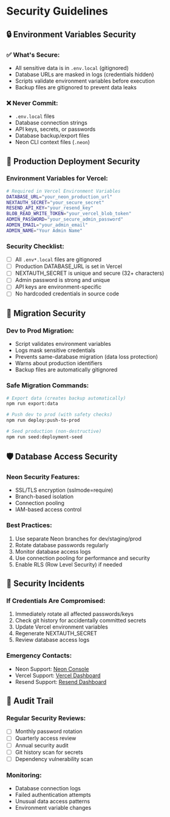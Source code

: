 # Security Guidelines

## 🔒 Environment Variables Security

### ✅ What's Secure:

- All sensitive data is in `.env.local` (gitignored)
- Database URLs are masked in logs (credentials hidden)
- Scripts validate environment variables before execution
- Backup files are gitignored to prevent data leaks

### ❌ Never Commit:

- `.env.local` files
- Database connection strings
- API keys, secrets, or passwords
- Database backup/export files
- Neon CLI context files (`.neon`)

## 🚀 Production Deployment Security

### Environment Variables for Vercel:

```bash
# Required in Vercel Environment Variables
DATABASE_URL="your_neon_production_url"
NEXTAUTH_SECRET="your_secure_secret"
RESEND_API_KEY="your_resend_key"
BLOB_READ_WRITE_TOKEN="your_vercel_blob_token"
ADMIN_PASSWORD="your_secure_admin_password"
ADMIN_EMAIL="your_admin_email"
ADMIN_NAME="Your Admin Name"
```

### Security Checklist:

- [ ] All `.env*.local` files are gitignored
- [ ] Production DATABASE_URL is set in Vercel
- [ ] NEXTAUTH_SECRET is unique and secure (32+ characters)
- [ ] Admin password is strong and unique
- [ ] API keys are environment-specific
- [ ] No hardcoded credentials in source code

## 🔧 Migration Security

### Dev to Prod Migration:

- Script validates environment variables
- Logs mask sensitive credentials
- Prevents same-database migration (data loss protection)
- Warns about production identifiers
- Backup files are automatically gitignored

### Safe Migration Commands:

```bash
# Export data (creates backup automatically)
npm run export:data

# Push dev to prod (with safety checks)
npm run deploy:push-to-prod

# Seed production (non-destructive)
npm run seed:deployment-seed
```

## 🛡️ Database Access Security

### Neon Security Features:

- SSL/TLS encryption (sslmode=require)
- Branch-based isolation
- Connection pooling
- IAM-based access control

### Best Practices:

1. Use separate Neon branches for dev/staging/prod
2. Rotate database passwords regularly
3. Monitor database access logs
4. Use connection pooling for performance and security
5. Enable RLS (Row Level Security) if needed

## 🚨 Security Incidents

### If Credentials Are Compromised:

1. Immediately rotate all affected passwords/keys
2. Check git history for accidentally committed secrets
3. Update Vercel environment variables
4. Regenerate NEXTAUTH_SECRET
5. Review database access logs

### Emergency Contacts:

- Neon Support: [Neon Console](https://console.neon.tech)
- Vercel Support: [Vercel Dashboard](https://vercel.com/dashboard)
- Resend Support: [Resend Dashboard](https://resend.com/dashboard)

## 📝 Audit Trail

### Regular Security Reviews:

- [ ] Monthly password rotation
- [ ] Quarterly access review
- [ ] Annual security audit
- [ ] Git history scan for secrets
- [ ] Dependency vulnerability scan

### Monitoring:

- Database connection logs
- Failed authentication attempts
- Unusual data access patterns
- Environment variable changes
